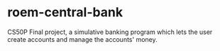 # roem-central-bank
CS50P Final project, a simulative banking program which lets the user create accounts and manage the accounts' money.
